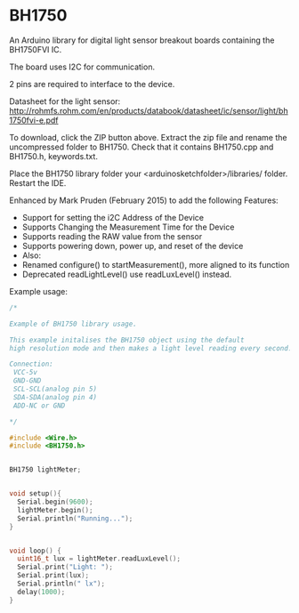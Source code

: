 BH1750
======

An Arduino library for digital light sensor breakout boards containing the BH1750FVI IC.

The board uses I2C for communication. 

2 pins are required to interface to the device.

Datasheet for the light sensor:
http://rohmfs.rohm.com/en/products/databook/datasheet/ic/sensor/light/bh1750fvi-e.pdf


To download, click the ZIP button above. Extract the zip file and  rename the uncompressed folder to BH1750. Check that it contains  BH1750.cpp and BH1750.h, keywords.txt.

Place the BH1750 library folder your &lt;arduinosketchfolder&gt;/libraries/ folder. Restart the IDE.

Enhanced by Mark Pruden (February 2015) to add the following Features:

- Support for setting the i2C Address of the Device
- Supports Changing the Measurement Time for the Device
- Supports reading the RAW value from the sensor
- Supports powering down, power up, and reset of the device
- Also:
- Renamed configure() to startMeasurement(), more aligned to its function
- Deprecated readLightLevel() use readLuxLevel() instead.

Example usage:
```c
/*

Example of BH1750 library usage.

This example initalises the BH1750 object using the default
high resolution mode and then makes a light level reading every second.

Connection:
 VCC-5v
 GND-GND
 SCL-SCL(analog pin 5)
 SDA-SDA(analog pin 4)
 ADD-NC or GND

*/

#include <Wire.h>
#include <BH1750.h>


BH1750 lightMeter;


void setup(){
  Serial.begin(9600);
  lightMeter.begin();
  Serial.println("Running...");
}


void loop() {
  uint16_t lux = lightMeter.readLuxLevel();
  Serial.print("Light: ");
  Serial.print(lux);
  Serial.println(" lx");
  delay(1000);
}
```
